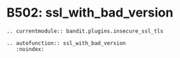 # B502: ssl_with_bad_version

```{eval-rst}
.. currentmodule:: bandit.plugins.insecure_ssl_tls
```

```{eval-rst}
.. autofunction:: ssl_with_bad_version
   :noindex:
```
